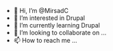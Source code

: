 - 👋 Hi, I’m @MirsadC
- 👀 I’m interested in Drupal
- 🌱 I’m currently learning Drupal
- 💞️ I’m looking to collaborate on ...
- 📫 How to reach me ...

<!---
MirsadC/MirsadC is a ✨ special ✨ repository because its `README.md` (this file) appears on your GitHub profile.
You can click the Preview link to take a look at your changes.
--->
